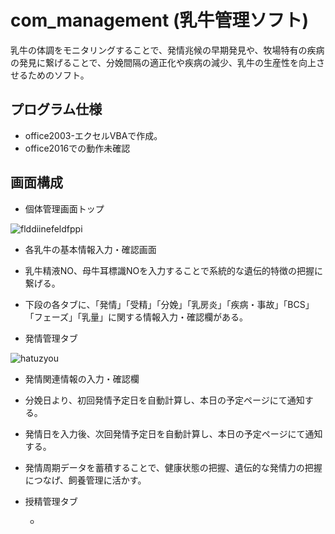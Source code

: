 # com_management (乳牛管理ソフト)
乳牛の体調をモニタリングすることで、発情兆候の早期発見や、牧場特有の疾病の発見に繋げることで、分娩間隔の適正化や疾病の減少、乳牛の生産性を向上させるためのソフト。  
  
## プログラム仕様
+ office2003-エクセルVBAで作成。  
+ office2016での動作未確認  
  
## 画面構成
+ 個体管理画面トップ  
  
![flddiinefeldfppi](https://user-images.githubusercontent.com/61402011/86435738-a6f4c280-bd3b-11ea-8ec4-0a290664c6a6.png)  
  + 各乳牛の基本情報入力・確認画面
  + 乳牛精液NO、母牛耳標識NOを入力することで系統的な遺伝的特徴の把握に繋げる。
  + 下段の各タブに、「発情」「受精」「分娩」「乳房炎」「疾病・事故」「BCS」「フェーズ」「乳量」に関する情報入力・確認欄がある。
  

+ 発情管理タブ  

![hatuzyou](https://user-images.githubusercontent.com/61402011/86440865-31daba80-bd46-11ea-8678-02a8c7c491d9.png)  
  
  + 発情関連情報の入力・確認欄
  + 分娩日より、初回発情予定日を自動計算し、本日の予定ページにて通知する。
  + 発情日を入力後、次回発情予定日を自動計算し、本日の予定ページにて通知する。
  + 発情周期データを蓄積することで、健康状態の把握、遺伝的な発情力の把握につなげ、飼養管理に活かす。
  
  
+ 授精管理タブ

  + 
